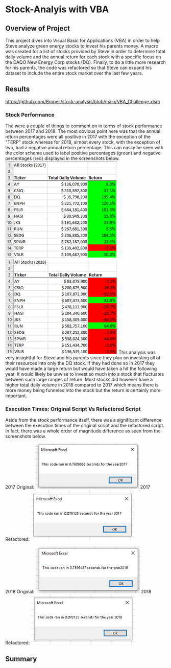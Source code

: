 # Stock-Analyis with VBA 

## Overview of Project
This project dives into Visual Basic for Applications (VBA) in order to help Steve analyze green energy stocks to invest his parents money. A macro was created for a list of stocks provided by Steve in order to determine total daily volume and the annual return for each stock with a specific focus on the DAQO New Energy Corp stocks (DQ). Finally, to do a little more research for his parents, the code was refactored so that Steve can expand his dataset to include the entire stock market over the last few years. 
## Results
https://github.com/Bropell/stock-analysis/blob/main/VBA_Challenge.xlsm
### Stock Performance
The were a couple of things to comment on in terms of stock performance between 2017 and 2018. The most obvious point here was that the annual return percentages were all positive in 2017 with the exception of the "TERP" stock whereas for 2018, almost every stock, with the exception of two, had a negative annual return percentage. This can easily be seen with the color scheme used to label positive percentages (green) and negative percentages (red) displayed in the screenshots below. 
![alt text](https://github.com/Bropell/stock-analysis/blob/main/Resources/All_Stocks_2017.png)
![alt text](https://github.com/Bropell/stock-analysis/blob/main/Resources/All_Stocks_2018.png)
This analysis was very insightful for Steve and his parents since they plan on investing all of their resources into only the DQ stock. If they had done so in 2017 they would have made a large return but would have taken a hit the following year. It would likely be unwise to invest so much into a stock that fluctuates between such large ranges of return. Most stocks did however have a higher total daily volume in 2018 compared to 2017 which means there is more money being funneled into the stock but the return is certainly more important.
### Execution Times: Original Script Vs Refactored Script
Aside from the stock performance itself, there was a significant difference between the execution times of the original script and the refactored script. In fact, there was a whole order of magnitude difference as seen from the screenshots below. 

2017 Original: ![alt text](https://github.com/Bropell/stock-analysis/blob/main/Resources/Original_Script_2017.png)
2017 Refactored: ![alt text](https://github.com/Bropell/stock-analysis/blob/main/Resources/VBA_Challenge_2017.png)

2018 Original: ![alt text](https://github.com/Bropell/stock-analysis/blob/main/Resources/Original_Script_2018.png)
2018 Refactored: ![alt text](https://github.com/Bropell/stock-analysis/blob/main/Resources/VBA_Challenge_2018.png)


## Summary